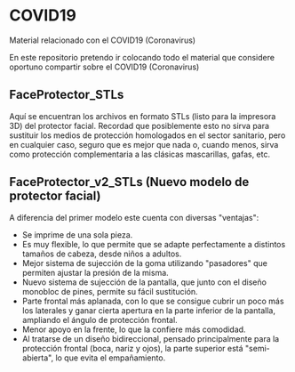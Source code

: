# COVID19
Material relacionado con el COVID19 (Coronavirus)

En este repositorio pretendo ir colocando todo el material que considere oportuno compartir sobre el COVID19 (Coronavirus)


FaceProtector_STLs
-----------------

Aquí se encuentran los archivos en formato STLs (listo para la impresora 3D) del protector facial. Recordad que posiblemente
esto no sirva para sustituir los medios de protección homologados en el sector sanitario, pero en cualquier caso, seguro
que es mejor que nada o, cuando menos, sirva como protección complementaria a las clásicas mascarillas, gafas, etc.


FaceProtector_v2_STLs (Nuevo modelo de protector facial)
--------------------------------------------------------

A diferencia del primer modelo este cuenta con diversas "ventajas":

- Se imprime de una sola pieza.
- Es muy flexible, lo que permite que se adapte perfectamente a distintos tamaños de cabeza, desde niños a adultos.
- Mejor sistema de sujección de la goma utilizando "pasadores" que permiten ajustar la presión de la misma.
- Nuevo sistema de sujección de la pantalla, que junto con el diseño monobloc de pines, permite su fácil sustitución.
- Parte frontal más aplanada, con lo que se consigue cubrir un poco más los laterales y ganar cierta apertura en
  la parte inferior de la pantalla, ampliando el ángulo de protección frontal.
- Menor apoyo en la frente, lo que la confiere más comodidad.
- Al tratarse de un diseño bidireccional, pensado principalmente para la protección frontal (boca, nariz y ojos), la
  parte superior está "semi-abierta", lo que evita el empañamiento.